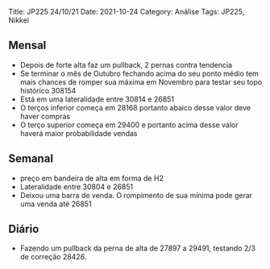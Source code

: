 Title: JP225 24/10/21
Date: 2021-10-24
Category: Análise
Tags: JP225, Nikkei

## Mensal

* Depois de forte alta faz um pullback, 2 pernas contra tendencia 
* Se terminar o mês de Outubro fechando acima do seu ponto médio tem mais chances de romper sua máxima em Novembro para testar seu topo histórico 308154
* Está em uma lateralidade entre 30814 e 26851
* O terços inferior começa em 28168 portanto abaico desse valor deve haver compras
* O terço superior começa em 29400 e portanto acima desse valor haverá maior probabilidade vendas

## Semanal

* preço em bandeira de alta em forma de H2
* Lateralidade entre 30804 e 26851
* Deixou uma barra de venda. O rompimento de sua mínima pode gerar uma venda até 26851 

## Diário

*  Fazendo um pullback da perna de alta  de 27897 a 29491, testando 2/3 de correção 28426.
